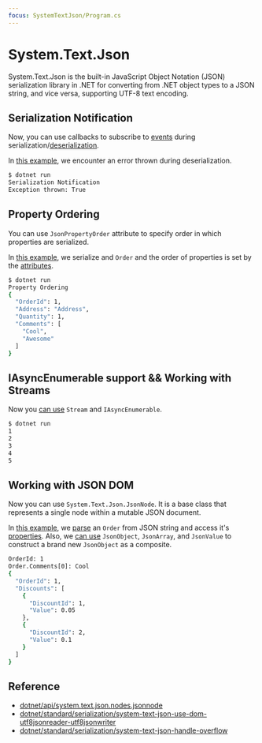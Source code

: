 ```yaml
---
focus: SystemTextJson/Program.cs
---
```


# System.Text.Json

System.Text.Json is the built-in JavaScript Object Notation (JSON) serialization library in .NET for converting from .NET object types to a JSON string, and vice versa, supporting UTF-8 text encoding.

## Serialization Notification

Now, you can use callbacks to subscribe to [events](SystemTextJson/Program.cs:115) during serialization/[deserialization](SystemTextJson/Program.cs:118-124).

In [this example](SystemTextJson/Program.cs:12-15), we encounter an error thrown during deserialization.

```bash
$ dotnet run 
Serialization Notification
Exception thrown: True
```

## Property Ordering

You can use `JsonPropertyOrder` attribute to specify order in which properties are serialized.

In [this example](SystemTextJson/Program.cs:21-29), we serialize and `Order` and the order of properties is set by the [attributes](SystemTextJson/Program.cs:127-140).

```bash
$ dotnet run 
Property Ordering
{
  "OrderId": 1,
  "Address": "Address",
  "Quantity": 1,
  "Comments": [
    "Cool",
    "Awesome"
  ]
}
```

## IAsyncEnumerable support && Working with Streams

Now you [can use](SystemTextJson/Program.cs:35-46) `Stream` and `IAsyncEnumerable`.

```bash
$ dotnet run 
1
2
3
4
5
```

## Working with JSON DOM

Now you can use `System.Text.Json.JsonNode`. It is a base class that represents a single node within a mutable JSON document.

In [this example](SystemTextJson/Program.cs:54-78), we [parse](SystemTextJson/Program.cs:54) an `Order` from JSON string and access it's [properties](SystemTextJson/Program.cs:56-57). Also, we [can use](SystemTextJson/Program.cs:61-76) `JsonObject`, `JsonArray`, and `JsonValue` to construct a brand new `JsonObject` as a composite.

```bash
OrderId: 1
Order.Comments[0]: Cool
{
  "OrderId": 1,
  "Discounts": [
    {
      "DiscountId": 1,
      "Value": 0.05
    },
    {
      "DiscountId": 2,
      "Value": 0.1
    }
  ]
}
```

## Reference

* [dotnet/api/system.text.json.nodes.jsonnode](https://docs.microsoft.com/en-us/dotnet/api/system.text.json.nodes.jsonnode?view=net-6.0)
* [dotnet/standard/serialization/system-text-json-use-dom-utf8jsonreader-utf8jsonwriter](https://docs.microsoft.com/en-us/dotnet/standard/serialization/system-text-json-use-dom-utf8jsonreader-utf8jsonwriter)
* [dotnet/standard/serialization/system-text-json-handle-overflow](https://docs.microsoft.com/en-us/dotnet/standard/serialization/system-text-json-handle-overflow)
